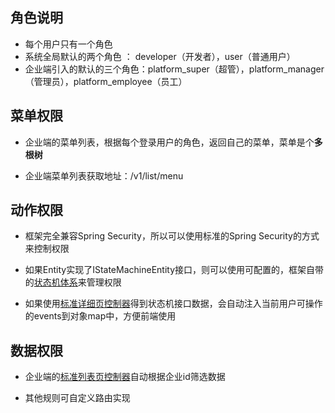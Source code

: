 角色说明
--------------
* 每个用户只有一个角色
* 系统全局默认的两个角色 ： developer（开发者），user（普通用户） 
* 企业端引入的默认的三个角色：platform_super（超管），platform_manager（管理员），platform_employee（员工）

菜单权限
--------------

* 企业端的菜单列表，根据每个登录用户的角色，返回自己的菜单，菜单是个**多根树**

* 企业端菜单列表获取地址：/v1/list/menu


动作权限
------------

* 框架完全兼容Spring Security，所以可以使用标准的Spring Security的方式来控制权限

* 如果Entity实现了IStateMachineEntity接口，则可以使用可配置的，框架自带的[状态机体系](statemachine.md)来管理权限

* 如果使用[标准详细页控制器](detail.md)得到状态机接口数据，会自动注入当前用户可操作的events到对象map中，方便前端使用



数据权限
------------
* 企业端的[标准列表页控制器](list.md)自动根据企业id筛选数据

* 其他规则可自定义路由实现